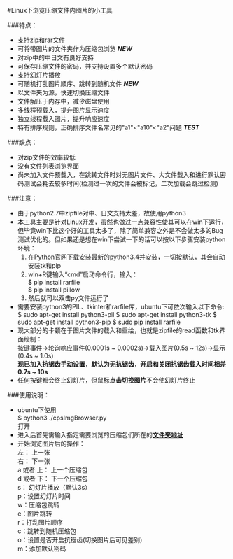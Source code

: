 #Linux下浏览压缩文件内图片的小工具

###特点：
* 支持zip和rar文件
* 可将带图片的文件夹作为压缩包浏览 **_NEW_**
* 对zip中的中日文有良好支持
* 可保存压缩文件的密码，并支持设置多个默认密码
* 支持幻灯片播放
* 可随机打乱图片顺序、跳转到随机文件 **_NEW_**
* 以文件夹为源，快速切换压缩文件
* 文件解压于内存中，减少磁盘使用
* 多线程预载入，提升图片显示速度
* 独立线程载入图片，提升响应速度    
* 特有排序规则，正确排序文件名常见的"a1"<"a10"<"a2"问题 **_TEST_**

###缺点：
* 对zip文件的效率较低
* 没有文件列表浏览界面
* 尚未加入文件预载入，在跳转文件时对无图片文件、大文件载入和进行默认密码测试会耗去较多时间(检测过一次的文件会被标记，二次加载会跳过检测)

###注意：
* 由于python2.7中zipfile对中、日文支持太差，故使用python3
* 本工具主要是针对Linux开发，虽然也做过一点兼容性使其可以在win下运行，但毕竟win下比这个好的工具太多了，除了简单兼容之外是不会做太多的Bug测试优化的。但如果还是想在win下尝试一下的话可以按以下步骤安装python环境：   
    1. 在[Python官网](https://www.python.org/downloads/windows/)下载安装最新的python3.4并安装，一切按默认，其会自动安装tk和pip   
    2. win+R键输入“cmd”启动命令行，输入：   
        $ pip install rarfile   
        $ pip install pillow   
    3. 然后就可以双击py文件运行了
* 需要安装python3的PIL、tkinter和rarfile库，ubuntu下可依次输入以下命令:
    $ sudo apt-get install python3-pil
    $ sudo apt-get install python3-tk
    $ sudo apt-get install python3-pip
    $ sudo pip install rarfile
* 现大部分的卡顿在于图片文件的载入和重绘，也就是zipfile的read函数和tk界面绘制：   
按键事件->轮询响应事件(0.0001s ~ 0.0002s)->载入图片(0.5s ~ 12s)->显示(0.4s ~ 1.0s)    
**现已加入抗锯齿手动设置，默认为无抗锯齿，开启和关闭抗锯齿载入时间相差0.7s ~ 10s**
* 任何按键都会终止幻灯片，但鼠标**点击切换图片**不会使幻灯片终止

###使用说明：
* ubuntu下使用  
        $ python3 ./cpsImgBrowser.py  
打开
* 进入后首先需输入指定需要浏览的压缩包们所在的<u>**文件夹地址**</u>
* 开始浏览图片后的操作：  
        左： 上一张  
        右： 下一张  
        a 或者 上： 上一个压缩包  
        d 或者 下： 下一个压缩包  
        s： 幻灯片播放（默认3s）  
        p：设置幻灯片时间    
        w：压缩包跳转    
        e：图片跳转    
        r：打乱图片顺序    
        c：跳转到随机压缩包   
        o：设置是否开启抗锯齿(切换图片后可见差别)   
        m：添加默认密码
